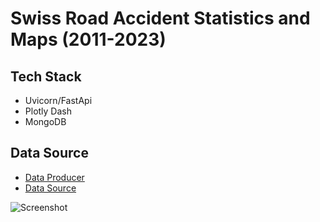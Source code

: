 # Swiss Road Accident Statistics and Maps (2011-2023)

## Tech Stack
* Uvicorn/FastApi
* Plotly Dash
* MongoDB

## Data Source
* [Data Producer](https://www.astra.admin.ch/astra/de/home.html)
* [Data Source](https://data.geo.admin.ch/browser/index.html#/collections/ch.astra.unfaelle-personenschaeden_alle)


![Screenshot](assets/screen.png)

